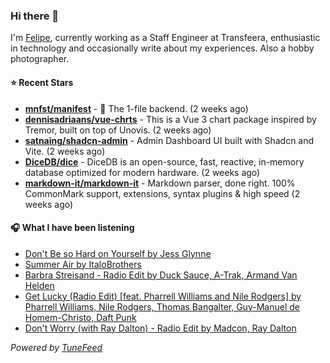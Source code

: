 ### Hi there 👋

I'm [Felipe](https://felipevm.com), currently working as a Staff Engineer at Transfeera, enthusiastic in technology and occasionally write about my experiences. Also a hobby photographer.

#### ⭐ Recent Stars
- **[mnfst/manifest](https://github.com/mnfst/manifest)** - 🦚 The 1-file backend.  (2 weeks ago)
- **[dennisadriaans/vue-chrts](https://github.com/dennisadriaans/vue-chrts)** - This is a Vue 3 chart package inspired by Tremor, built on top of Unovis. (2 weeks ago)
- **[satnaing/shadcn-admin](https://github.com/satnaing/shadcn-admin)** - Admin Dashboard UI built with Shadcn and Vite. (2 weeks ago)
- **[DiceDB/dice](https://github.com/DiceDB/dice)** - DiceDB is an open-source, fast, reactive, in-memory database optimized for modern hardware. (2 weeks ago)
- **[markdown-it/markdown-it](https://github.com/markdown-it/markdown-it)** - Markdown parser, done right. 100% CommonMark support, extensions, syntax plugins &amp; high speed (2 weeks ago)

#### 🎧 What I have been listening
- [Don&#39;t Be so Hard on Yourself by Jess Glynne](https://open.spotify.com/track/0sUyqewVzwv0e5tK3hS6vJ)
- [Summer Air by ItaloBrothers](https://open.spotify.com/track/3MIwc5XzD2VX8ZJAIyURKI)
- [Barbra Streisand - Radio Edit by Duck Sauce, A-Trak, Armand Van Helden](https://open.spotify.com/track/782lNGn2rEHVn8JomdtRA7)
- [Get Lucky (Radio Edit) [feat. Pharrell Williams and Nile Rodgers] by Pharrell Williams, Nile Rodgers, Thomas Bangalter, Guy-Manuel de Homem-Christo, Daft Punk](https://open.spotify.com/track/2Foc5Q5nqNiosCNqttzHof)
- [Don&#39;t Worry (with Ray Dalton) - Radio Edit by Madcon, Ray Dalton](https://open.spotify.com/track/63CSozvYUEudPp12679UVF)

_Powered by [TuneFeed](https://tunefeed.app?ref=github.com)_
